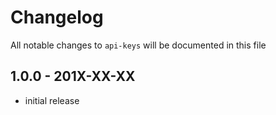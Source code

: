 # Changelog

All notable changes to `api-keys` will be documented in this file

## 1.0.0 - 201X-XX-XX

- initial release
